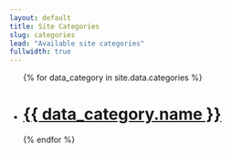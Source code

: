 ```yaml
---
layout: default
title: Site Categories
slug: categories
lead: "Available site categories"
fullwidth: true
---
```


<ul>
{% for data_category in site.data.categories %}
  <li>
  <h1 class="title"><a href="/category/{{ data_category.slug}}">{{ data_category.name }}</a></h1>
  </li>
{% endfor %}
</ul>
